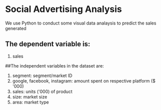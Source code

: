# Social Advertising Analysis

We use Python to conduct some visual data analaysis to predict the sales generated

## The dependent variable is:
1. sales

##The independent variables in the dataset are:
1. segment: segment/market ID
2. google, facebook, instagram: amount spent on respective platform ($ '000)
3. sales: units ('000) of product
4. size: market size
5. area: market type
